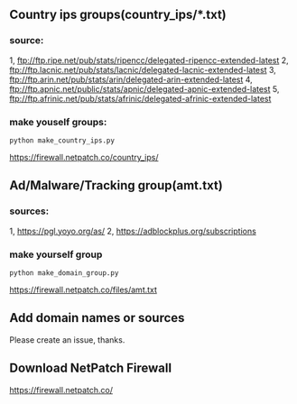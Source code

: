 ## Country ips groups(country_ips/*.txt)

### source:

1, ftp://ftp.ripe.net/pub/stats/ripencc/delegated-ripencc-extended-latest 
2, ftp://ftp.lacnic.net/pub/stats/lacnic/delegated-lacnic-extended-latest 
3, ftp://ftp.arin.net/pub/stats/arin/delegated-arin-extended-latest 
4, ftp://ftp.apnic.net/public/stats/apnic/delegated-apnic-extended-latest 
5, ftp://ftp.afrinic.net/pub/stats/afrinic/delegated-afrinic-extended-latest 

### make youself groups:

    python make_country_ips.py
    
<https://firewall.netpatch.co/country_ips/>


## Ad/Malware/Tracking group(amt.txt)

### sources:

1, <https://pgl.yoyo.org/as/> 
2, <https://adblockplus.org/subscriptions> 

### make yourself group

    python make_domain_group.py
    
<https://firewall.netpatch.co/files/amt.txt>


## Add domain names or sources

Please create an issue, thanks.


## Download NetPatch Firewall

<https://firewall.netpatch.co/>

